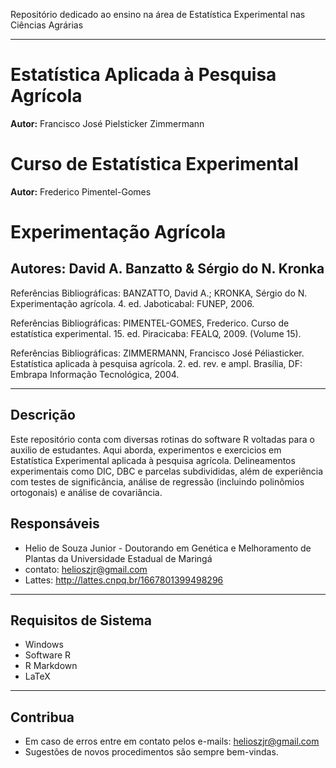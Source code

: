 Repositório dedicado ao ensino na área de Estatística Experimental nas Ciências Agrárias

***
# Estatística Aplicada à Pesquisa Agrícola  
**Autor:** Francisco José Pielsticker Zimmermann  

# Curso de Estatística Experimental  
**Autor:** Frederico Pimentel-Gomes  

# Experimentação Agrícola  
**Autores:** David A. Banzatto & Sérgio do N. Kronka  
---


Referências Bibliográficas: BANZATTO, David A.; KRONKA, Sérgio do N. Experimentação agrícola. 4. ed. Jaboticabal: FUNEP, 2006.

Referências Bibliográficas: PIMENTEL-GOMES, Frederico. Curso de estatística experimental. 15. ed. Piracicaba: FEALQ, 2009. (Volume 15).

Referências Bibliográficas: ZIMMERMANN, Francisco José Péliasticker. Estatística aplicada à pesquisa agrícola. 2. ed. rev. e ampl. Brasília, DF: Embrapa Informação Tecnológica, 2004.

***
## Descrição

Este repositório conta com diversas rotinas do software R voltadas para o auxilio de estudantes. Aqui aborda, experimentos e exercicios em Estatística Experimental aplicada à pesquisa agrícola. Delineamentos experimentais como DIC, DBC e parcelas subdivididas, além de experiência com testes de significância, análise de regressão (incluindo polinômios ortogonais) e análise de covariância.

## Responsáveis

- Helio de Souza Junior - Doutorando em Genética e Melhoramento de Plantas da Universidade Estadual de Maringá 
- contato: helioszjr@gmail.com
- Lattes: http://lattes.cnpq.br/1667801399498296

***
## Requisitos de Sistema

- Windows
- Software R
- R Markdown
- LaTeX

***
## Contribua

- Em caso de erros entre em contato pelos e-mails: helioszjr@gmail.com
- Sugestões de novos procedimentos são sempre bem-vindas.

